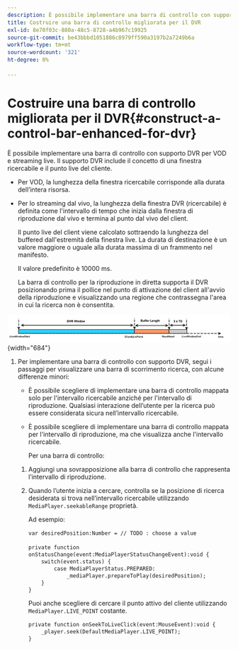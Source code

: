 ```yaml
---
description: È possibile implementare una barra di controllo con supporto DVR per VOD e streaming live. Il supporto DVR include il concetto di una finestra ricercabile e il punto live del cliente.
title: Costruire una barra di controllo migliorata per il DVR
exl-id: 8e70f03c-880a-48c5-8728-a4b967c19925
source-git-commit: be43bbbd1051886c8979ff590a3197b2a7249b6a
workflow-type: tm+mt
source-wordcount: '321'
ht-degree: 0%

---
```


# Costruire una barra di controllo migliorata per il DVR{#construct-a-control-bar-enhanced-for-dvr}

È possibile implementare una barra di controllo con supporto DVR per VOD e streaming live. Il supporto DVR include il concetto di una finestra ricercabile e il punto live del cliente.

* Per VOD, la lunghezza della finestra ricercabile corrisponde alla durata dell’intera risorsa.
* Per lo streaming dal vivo, la lunghezza della finestra DVR (ricercabile) è definita come l&#39;intervallo di tempo che inizia dalla finestra di riproduzione dal vivo e termina al punto dal vivo del client.

   Il punto live del client viene calcolato sottraendo la lunghezza del buffered dall&#39;estremità della finestra live. La durata di destinazione è un valore maggiore o uguale alla durata massima di un frammento nel manifesto.

   Il valore predefinito è 10000 ms.

   La barra di controllo per la riproduzione in diretta supporta il DVR posizionando prima il pollice nel punto di attivazione del client all&#39;avvio della riproduzione e visualizzando una regione che contrassegna l&#39;area in cui la ricerca non è consentita.

<!--<a id="fig_37A39A28BA714BA5A2C461357ED5BD41"></a>-->

![](assets/dvr-window.PNG){width="684"}

1. Per implementare una barra di controllo con supporto DVR, segui i passaggi per visualizzare una barra di scorrimento ricerca, con alcune differenze minori:

   * È possibile scegliere di implementare una barra di controllo mappata solo per l&#39;intervallo ricercabile anziché per l&#39;intervallo di riproduzione. Qualsiasi interazione dell’utente per la ricerca può essere considerata sicura nell’intervallo ricercabile.
   * È possibile scegliere di implementare una barra di controllo mappata per l&#39;intervallo di riproduzione, ma che visualizza anche l&#39;intervallo ricercabile.

      Per una barra di controllo:
   1. Aggiungi una sovrapposizione alla barra di controllo che rappresenta l’intervallo di riproduzione.
   1. Quando l’utente inizia a cercare, controlla se la posizione di ricerca desiderata si trova nell’intervallo ricercabile utilizzando `MediaPlayer.seekableRange` proprietà.

      Ad esempio:

      ```
      var desiredPosition:Number = // TODO : choose a value 
      
      private function onStatusChange(event:MediaPlayerStatusChangeEvent):void { 
          switch(event.status) { 
              case MediaPlayerStatus.PREPARED: 
                  _mediaPlayer.prepareToPlay(desiredPosition); 
          } 
      }
      ```

      Puoi anche scegliere di cercare il punto attivo del cliente utilizzando `MediaPlayer.LIVE_POINT` costante.

      ```
      private function onSeekToLiveClick(event:MouseEvent):void { 
          _player.seek(DefaultMediaPlayer.LIVE_POINT); 
      }
      ```
